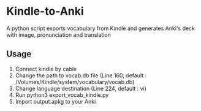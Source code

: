 # Kindle-to-Anki
A python script exports vocabulary from Kindle and generates Anki's deck with image, pronunciation and translation 

## Usage
1. Connect kindle by cable
2. Change the path to vocab.db file (Line 160, default : /Volumes/Kindle/system/vocabulary/vocab.db)
3. Change language destination (Line 224, default : vi)
4. Run python3 export_vocab_kindle.py
5. Import output.apkg to your Anki
